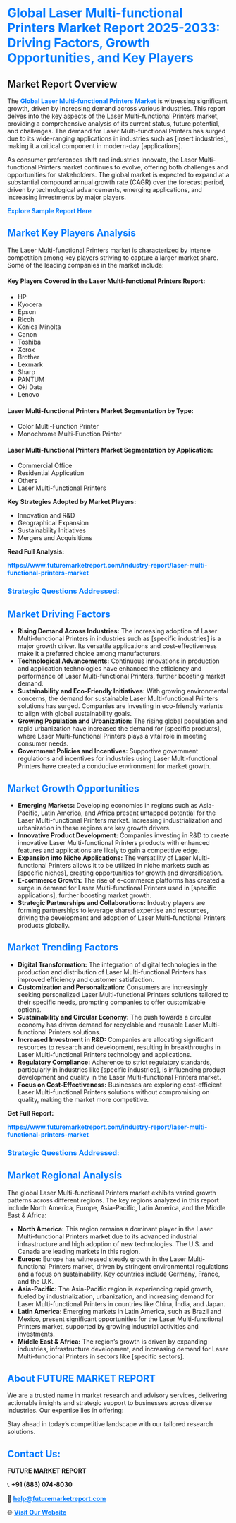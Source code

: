 <h1 style="color: #007BFF;">Global Laser Multi-functional Printers Market Report 2025-2033: Driving Factors, Growth Opportunities, and Key Players</h1>

<section id="overview">
<h2>Market Report Overview</h2>
<p>The <a href="https://www.futuremarketreport.com/industry-report/laser-multi-functional-printers-market" style="color: #007BFF; text-decoration: none;"><strong>Global Laser Multi-functional Printers Market</strong></a> is witnessing significant growth, driven by increasing demand across various industries. This report delves into the key aspects of the Laser Multi-functional Printers market, providing a comprehensive analysis of its current status, future potential, and challenges. The demand for Laser Multi-functional Printers has surged due to its wide-ranging applications in industries such as [insert industries], making it a critical component in modern-day [applications].</p>
<p>As consumer preferences shift and industries innovate, the Laser Multi-functional Printers market continues to evolve, offering both challenges and opportunities for stakeholders. The global market is expected to expand at a substantial compound annual growth rate (CAGR) over the forecast period, driven by technological advancements, emerging applications, and increasing investments by major players.</p>
</section>

<section id="overview">
<p><a href="https://www.futuremarketreport.com/request-sample/reportId=128802" style="color: #007BFF; text-decoration: none;"><strong>Explore Sample Report Here</strong></a></p>
</section>

<section id="key-players">
<h2 style="color: #007BFF;">Market Key Players Analysis</h2>
<p>The Laser Multi-functional Printers market is characterized by intense competition among key players striving to capture a larger market share. Some of the leading companies in the market include:</p>
<h4>Key Players Covered in the Laser Multi-functional Printers Report:</h4>
<ul><li>HP</li><li>Kyocera</li><li>Epson</li><li>Ricoh</li><li>Konica Minolta</li><li>Canon</li><li>Toshiba</li><li>Xerox</li><li>Brother</li><li>Lexmark</li><li>Sharp</li><li>PANTUM</li><li>Oki Data</li><li>Lenovo</li></ul>
<h4>Laser Multi-functional Printers Market Segmentation by Type:</h4>
<ul><li>Color Multi-Function Printer</li><li>Monochrome Multi-Function Printer</li></ul>

<h4>Laser Multi-functional Printers Market Segmentation by Application:</h4>
<ul><li>Commercial Office</li><li>Residential Application</li><li>Others</li><li>Laser Multi-functional Printers</li></ul>
<p><strong>Key Strategies Adopted by Market Players:</strong></p>
<ul>
<li>Innovation and R&D</li>
<li>Geographical Expansion</li>
<li>Sustainability Initiatives</li>
<li>Mergers and Acquisitions</li>
</ul>
</section>

<section>
<p><strong>Read Full Analysis: </strong></p><a href="https://www.futuremarketreport.com/industry-report/laser-multi-functional-printers-market" style="color: #007BFF; text-decoration: none;"><strong>https://www.futuremarketreport.com/industry-report/laser-multi-functional-printers-market</strong></a>
<h3 style="color: #007BFF;">Strategic Questions Addressed:</h3>
</section>

<section id="driving-factors">
<h2 style="color: #007BFF;">Market Driving Factors</h2>
<ul>
<li><strong>Rising Demand Across Industries:</strong> The increasing adoption of Laser Multi-functional Printers in industries such as [specific industries] is a major growth driver. Its versatile applications and cost-effectiveness make it a preferred choice among manufacturers.</li>
<li><strong>Technological Advancements:</strong> Continuous innovations in production and application technologies have enhanced the efficiency and performance of Laser Multi-functional Printers, further boosting market demand.</li>
<li><strong>Sustainability and Eco-Friendly Initiatives:</strong> With growing environmental concerns, the demand for sustainable Laser Multi-functional Printers solutions has surged. Companies are investing in eco-friendly variants to align with global sustainability goals.</li>
<li><strong>Growing Population and Urbanization:</strong> The rising global population and rapid urbanization have increased the demand for [specific products], where Laser Multi-functional Printers plays a vital role in meeting consumer needs.</li>
<li><strong>Government Policies and Incentives:</strong> Supportive government regulations and incentives for industries using Laser Multi-functional Printers have created a conducive environment for market growth.</li>
</ul>
</section>

<section id="growth-opportunities">
<h2 style="color: #007BFF;">Market Growth Opportunities</h2>
<ul>
<li><strong>Emerging Markets:</strong> Developing economies in regions such as Asia-Pacific, Latin America, and Africa present untapped potential for the Laser Multi-functional Printers market. Increasing industrialization and urbanization in these regions are key growth drivers.</li>
<li><strong>Innovative Product Development:</strong> Companies investing in R&D to create innovative Laser Multi-functional Printers products with enhanced features and applications are likely to gain a competitive edge.</li>
<li><strong>Expansion into Niche Applications:</strong> The versatility of Laser Multi-functional Printers allows it to be utilized in niche markets such as [specific niches], creating opportunities for growth and diversification.</li>
<li><strong>E-commerce Growth:</strong> The rise of e-commerce platforms has created a surge in demand for Laser Multi-functional Printers used in [specific applications], further boosting market growth.</li>
<li><strong>Strategic Partnerships and Collaborations:</strong> Industry players are forming partnerships to leverage shared expertise and resources, driving the development and adoption of Laser Multi-functional Printers products globally.</li>
</ul>
</section>

<section id="trending-factors">
<h2 style="color: #007BFF;">Market Trending Factors</h2>
<ul>
<li><strong>Digital Transformation:</strong> The integration of digital technologies in the production and distribution of Laser Multi-functional Printers has improved efficiency and customer satisfaction.</li>
<li><strong>Customization and Personalization:</strong> Consumers are increasingly seeking personalized Laser Multi-functional Printers solutions tailored to their specific needs, prompting companies to offer customizable options.</li>
<li><strong>Sustainability and Circular Economy:</strong> The push towards a circular economy has driven demand for recyclable and reusable Laser Multi-functional Printers solutions.</li>
<li><strong>Increased Investment in R&D:</strong> Companies are allocating significant resources to research and development, resulting in breakthroughs in Laser Multi-functional Printers technology and applications.</li>
<li><strong>Regulatory Compliance:</strong> Adherence to strict regulatory standards, particularly in industries like [specific industries], is influencing product development and quality in the Laser Multi-functional Printers market.</li>
<li><strong>Focus on Cost-Effectiveness:</strong> Businesses are exploring cost-efficient Laser Multi-functional Printers solutions without compromising on quality, making the market more competitive.</li>
</ul>
</section>

<section>
<p><strong>Get Full Report: </strong></p><a href="https://www.futuremarketreport.com/industry-report/laser-multi-functional-printers-market" style="color: #007BFF; text-decoration: none;"><strong>https://www.futuremarketreport.com/industry-report/laser-multi-functional-printers-market</strong></a>
<h3 style="color: #007BFF;">Strategic Questions Addressed:</h3>
</section>


<section id="regional-analysis">
<h2 style="color: #007BFF;">Market Regional Analysis</h2>
<p>The global Laser Multi-functional Printers market exhibits varied growth patterns across different regions. The key regions analyzed in this report include North America, Europe, Asia-Pacific, Latin America, and the Middle East & Africa:</p>
<ul>
<li><strong>North America:</strong> This region remains a dominant player in the Laser Multi-functional Printers market due to its advanced industrial infrastructure and high adoption of new technologies. The U.S. and Canada are leading markets in this region.</li>
<li><strong>Europe:</strong> Europe has witnessed steady growth in the Laser Multi-functional Printers market, driven by stringent environmental regulations and a focus on sustainability. Key countries include Germany, France, and the U.K.</li>
<li><strong>Asia-Pacific:</strong> The Asia-Pacific region is experiencing rapid growth, fueled by industrialization, urbanization, and increasing demand for Laser Multi-functional Printers in countries like China, India, and Japan.</li>
<li><strong>Latin America:</strong> Emerging markets in Latin America, such as Brazil and Mexico, present significant opportunities for the Laser Multi-functional Printers market, supported by growing industrial activities and investments.</li>
<li><strong>Middle East & Africa:</strong> The region’s growth is driven by expanding industries, infrastructure development, and increasing demand for Laser Multi-functional Printers in sectors like [specific sectors].</li>
</ul>
</section>

<footer>
<h2 style="color: #007BFF;">About FUTURE MARKET REPORT</h2>
<p>We are a trusted name in market research and advisory services, delivering actionable insights and strategic support to businesses across diverse industries. Our expertise lies in offering:</p>

<p>Stay ahead in today’s competitive landscape with our tailored research solutions.</p>

<h2 style="color: #007BFF;">Contact Us:</h2>
<p><strong>FUTURE MARKET REPORT</strong></p>
<p>📞 <strong>+91 (883) 074-8030</strong></p>
<p>📧 <strong><a href="mailto:help@futuremarketreport.com" style="color: #007BFF;">help@futuremarketreport.com</a></strong></p>
<p>🌐 <strong><a href="https://www.futuremarketreport.com/" style="color: #007BFF;">Visit Our Website</a></strong></p>
</footer>